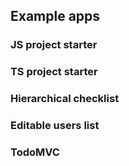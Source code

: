 ## Example apps
### JS project starter
### TS project starter
### Hierarchical checklist
### Editable users list
### TodoMVC
